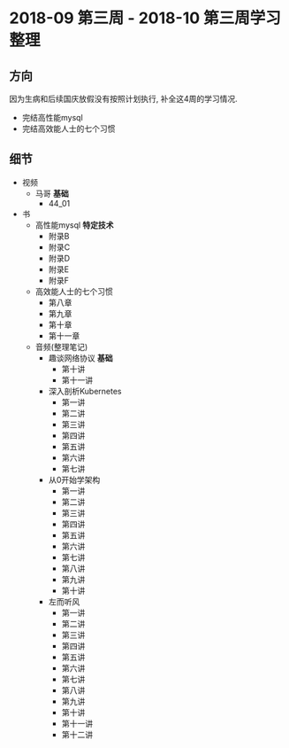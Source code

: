 # 2018-09 第三周 - 2018-10 第三周学习整理

## 方向

因为生病和后续国庆放假没有按照计划执行, 补全这4周的学习情况.

* 完结高性能mysql
* 完结高效能人士的七个习惯

## 细节

* 视频
	* 马哥 **基础**
		* 44_01
* 书
	* 高性能mysql **特定技术**
		* 附录B
		* 附录C
		* 附录D
		* 附录E
		* 附录F
	* 高效能人士的七个习惯
		* 第八章
		* 第九章
		* 第十章
		* 第十一章
	* 音频(整理笔记)
		* 趣谈网络协议 **基础**
			* 第十讲
			* 第十一讲
		* 深入剖析Kubernetes
			* 第一讲
			* 第二讲
			* 第三讲
			* 第四讲
			* 第五讲
			* 第六讲
			* 第七讲
		* 从0开始学架构
			* 第一讲
			* 第二讲
			* 第三讲
			* 第四讲
			* 第五讲
			* 第六讲
			* 第七讲
			* 第八讲
			* 第九讲
			* 第十讲
		* 左而听风
			* 第一讲
			* 第二讲
			* 第三讲
			* 第四讲
			* 第五讲
			* 第六讲
			* 第七讲
			* 第八讲
			* 第九讲
			* 第十讲
			* 第十一讲
			* 第十二讲